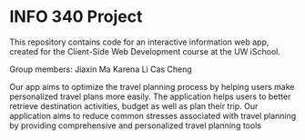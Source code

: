 # INFO 340 Project
This repository contains code for an interactive information web app, created for the Client-Side Web Development course at the UW iSchool.

Group members: Jiaxin Ma Karena Li Cas Cheng

Our app aims to optimize the travel planning process by helping users make personalized travel plans more easily. The application helps users to better retrieve destination activities, budget as well as plan their trip. Our application aims to reduce common stresses associated with travel planning by providing comprehensive and personalized travel planning tools
